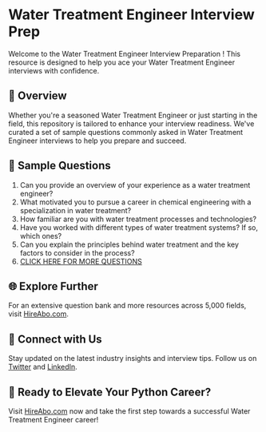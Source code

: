# Water Treatment Engineer Interview Prep

Welcome to the Water Treatment Engineer Interview Preparation ! This resource is designed to help you ace your Water Treatment Engineer interviews with confidence.

## 🚀 Overview

Whether you're a seasoned Water Treatment Engineer or just starting in the field, this repository is tailored to enhance your interview readiness. We've curated a set of sample questions commonly asked in Water Treatment Engineer interviews to help you prepare and succeed.

## 📝 Sample Questions

1. Can you provide an overview of your experience as a water treatment engineer?
2. What motivated you to pursue a career in chemical engineering with a specialization in water treatment?
3. How familiar are you with water treatment processes and technologies?
4. Have you worked with different types of water treatment systems? If so, which ones?
5. Can you explain the principles behind water treatment and the key factors to consider in the process?
6. [CLICK HERE FOR MORE QUESTIONS](https://hireabo.com/job/3_4_11/Water%20Treatment%20Engineer)

## 🌐 Explore Further

For an extensive question bank and more resources across 5,000 fields, visit [HireAbo.com](https://www.hireabo.com).

## 📱 Connect with Us

Stay updated on the latest industry insights and interview tips. Follow us on [Twitter](https://twitter.com/hireabo) and [LinkedIn](https://www.linkedin.com/in/hire-abo-3609972a8/).

## 🚀 Ready to Elevate Your Python Career?

Visit [HireAbo.com](https://www.hireabo.com) now and take the first step towards a successful Water Treatment Engineer career!
